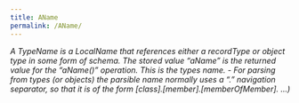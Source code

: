 ```yaml
---
title: AName
permalink: /AName/
---
```


*A TypeName is a LocalName that references either a recordType or object type in some form of schema. The stored value “aName” is the returned value for the “aName()” operation. This is the types name. - For parsing from types (or objects) the parsible name normally uses a “.” navigation separator, so that it is of the form \[class\].\[member\].\[memberOfMember\]. ...)*